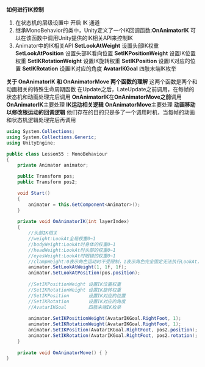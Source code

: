 
**如何进行IK控制**
1. 在状态机的层级设置中 开启 IK 通道
2. 继承MonoBehavior的类中，Unity定义了一个IK回调函数:**OnAnimatorIK**
	可以在该函数中调用Unity提供的IK相关API来控制IK
3. Animator中的IK相关API
  **SetLookAtWeight**     设置头部IK权重
  **SetLookAtPosition**   设置头部IK看向位置
  **SetIKPositionWeight** 设置IK位置权重
  **SetIKRotationWeight** 设置IK旋转权重
  **SetIKPosition**       设置IK对应的位置
  **SetIKRotation**       设置IK对应的角度
  **AvatarIKGoal**    四肢末端IK枚举

**关于 OnAnimatorIK 和 OnAnimatorMove 两个函数的理解**
这两个函数是两个和动画相关的特殊生命周期函数
在Update之后，LateUpdate之前调用，在每帧的状态机和动画处理完后调用
**OnAnimatorIK**在**OnAnimatorMove之前**调用
**OnAnimatorIK**主要处理 **IK运动相关逻辑**
**OnAnimatorMove**主要处理 **动画移动以修改根运动的回调逻辑**
他们存在的目的只是多了一个调用时机，当每帧的动画和状态机逻辑处理完后再调用


```c#
using System.Collections;
using System.Collections.Generic;
using UnityEngine;

public class Lesson55 : MonoBehaviour
{
    private Animator animator;

    public Transform pos;
    public Transform pos2;

    void Start()
    {   
        animator = this.GetComponent<Animator>();
    }
    
    private void OnAnimatorIK(int layerIndex)
    {
        //头部IK相关
        //weight:LookAt全局权重0~1
        //bodyWeight:LookAt时身体的权重0~1
        //headWeight:LookAt时头部的权重0~1
        //eyesWeight:LookAt时眼镜的权重0~1
        //clampWeight:0表示角色运动时不受限制，1表示角色完全固定无法执行LookAt，0.5表示只能够移动范围的一半
        animator.SetLookAtWeight(1, 1f, 1f);
        animator.SetLookAtPosition(pos.position);
		
		//SetIKPositionWeight 设置IK位置权重
		//SetIKRotationWeight 设置IK旋转权重
		//SetIKPosition       设置IK对应的位置
		//SetIKRotation       设置IK对应的角度
		//AvatarIKGoal        四肢末端IK枚举
		
        animator.SetIKPositionWeight(AvatarIKGoal.RightFoot, 1);
        animator.SetIKRotationWeight(AvatarIKGoal.RightFoot, 1);
        animator.SetIKPosition(AvatarIKGoal.RightFoot, pos2.position);
        animator.SetIKRotation(AvatarIKGoal.RightFoot, pos2.rotation);
    }
    
    private void OnAnimatorMove() { }
}

```